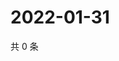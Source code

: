 # 2022-01-31

共 0 条

<!-- BEGIN WEIBO -->
<!-- 最后更新时间 Mon Jan 31 2022 17:14:18 GMT+0800 (China Standard Time) -->

<!-- END WEIBO -->
